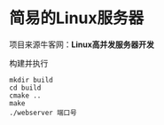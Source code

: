 # 简易的Linux服务器

项目来源牛客网：**Linux高并发服务器开发**

构建并执行
```
mkdir build
cd build
cmake ..
make
./webserver 端口号
```
